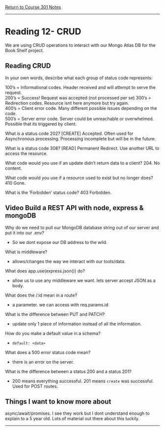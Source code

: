 [Return to Course 301 Notes](https://KrisDunning.github.io/301-Reading-Notes)

-----

# Reading 12- CRUD

We are using CRUD operations to interact with our Mongo Atlas DB for the Book Shelf project.

## Reading CRUD

In your own words, describe what each group of status code represents:

100’s = Informational codes. Header received and will attempt to serve the request.  
200’s = Success! Request was accepted (not processed per se)
300’s = Redirection codes. Resource isnt here anymore but try again.  
400’s = Client error code. Many different possible issues depending on the code.  
500’s = Server error code. Server could be unreachable or overwhelmed. Possible that its triggered by client.  

What is a status code 202? [CREATE] Accepted. Often used for Asynchronous processing. Processing incomplete but will be in the future.  

What is a status code 308? [READ] Permanent Redirect. Use another URL to access the resource.  

What code would you use if an update didn’t return data to a client? 204. No content.  

What code would you use if a resource used to exist but no longer does? 410 Gone.  

What is the ‘Forbidden’ status code? 403 Forbidden.  

## Video Build a REST API with node, express & mongoDB

Why do we need to pull our MongoDB database string out of our server and put it into our .env?  

- So we dont expose our DB address to the wild.

What is middleware?

- allows/changes the way we interact with our tools/data.

What does app.use(express.json()) do?

- allow us to use any middleware we want. lets server accept JSON as a body.

What does the /:id mean in a route?

- a parameter. we can access with req.params.id

What is the difference between PUT and PATCH?

- update only 1 piece of information instead of all the information.

How do you make a default value in a schema?

- `default: <data>`

What does a 500 error status code mean?

- there is an error on the server.

What is the difference between a status 200 and a status
201?

- 200 means everything successful. 201 means `create` was successful.  Used for POST routes. 


## Things I want to know more about

async/await/promises. I see they work but I dont understand enough to explain to a 5 year old. Lots of material out there about this luckily.  

-----
